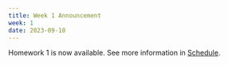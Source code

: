 ```yaml
---
title: Week 1 Announcement
week: 1
date: 2023-09-10
---
```


Homework $1$ is now available. See more information in [Schedule](../schedule).
